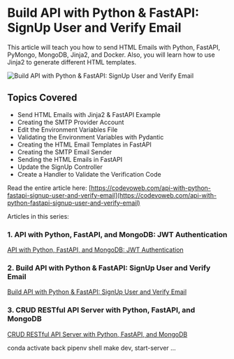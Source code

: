 #  Build API with Python & FastAPI: SignUp User and Verify Email

This article will teach you how to send HTML Emails with Python, FastAPI, PyMongo, MongoDB, Jinja2, and Docker. Also, you will learn how to use Jinja2 to generate different HTML templates.

![Build API with Python & FastAPI: SignUp User and Verify Email](https://codevoweb.com/wp-content/uploads/2022/07/Build-API-with-Python-FastAPI-SignUp-User-and-Verify-Email.webp)

## Topics Covered

- Send HTML Emails with Jinja2 & FastAPI Example
- Creating the SMTP Provider Account
- Edit the Environment Variables File
- Validating the Environment Variables with Pydantic
- Creating the HTML Email Templates in FastAPI
- Creating the SMTP Email Sender
- Sending the HTML Emails in FastAPI
- Update the SignUp Controller
- Create a Handler to Validate the Verification Code

Read the entire article here: [https://codevoweb.com/api-with-python-fastapi-signup-user-and-verify-email](https://codevoweb.com/api-with-python-fastapi-signup-user-and-verify-email)

Articles in this series:

### 1. API with Python, FastAPI, and MongoDB: JWT Authentication

[API with Python, FastAPI, and MongoDB: JWT Authentication](https://codevoweb.com/api-with-python-fastapi-and-mongodb-jwt-authentication)

### 2. Build API with Python & FastAPI: SignUp User and Verify Email

[Build API with Python & FastAPI: SignUp User and Verify Email](https://codevoweb.com/api-with-python-fastapi-signup-user-and-verify-email)

### 3. CRUD RESTful API Server with Python, FastAPI, and MongoDB

[CRUD RESTful API Server with Python, FastAPI, and MongoDB](https://codevoweb.com/crud-restful-api-server-with-python-fastapi-and-mongodb)

conda activate back
pipenv shell
make dev, start-server
...